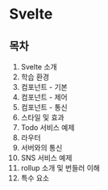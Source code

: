 # Svelte

## 목차
1. Svelte 소개
2. 학습 환경
3. 컴포넌트 - 기본
4. 컴포넌트 - 제어
5. 컴포넌트 - 통신
6. 스타일 및 효과
7. Todo 서비스 예제
8. 라우터
9. 서버와의 통신
10. SNS 서비스 예제
11. rollup 소개 및 번들러 이해
12. 특수 요소
